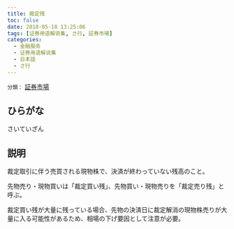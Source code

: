 ```yaml
---
title: 裁定残
toc: false
date: 2018-05-18 13:25:06
tags: [证券用语解说集, さ行, 証券市場]
categories:
  - 金融服务
  - 证券用语解说集
  - 日本語
  - さ行
---
```


`分類：` [証券市場](/tags/証券市場/)

## ひらがな

さいていざん

## 説明

裁定取引に伴う売買される現物株で、決済が終わっていない残高のこと。

先物売り・現物買いは「裁定買い残」、先物買い・現物売りを「裁定売り残」と呼ぶ。

裁定買い残が大量に残っている場合、先物の決済日に裁定解消の現物株売りが大量に入る可能性があるため、相場の下げ要因として注意が必要。
